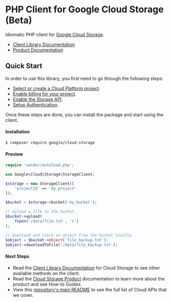 # PHP Client for Google Cloud Storage (Beta)
Idiomatic PHP client for [Google Cloud Storage](https://cloud.google.com/storage).

- [Client Library Documentation](http://googlecloudplatform.github.io/google-cloud-php/#/docs/latest/storage/storageclient)
- [Product Documentation](https://cloud.google.com/storage/docs)

## Quick Start
In order to use this library, you first need to go through the following steps:

* [Select or create a Cloud Platform project](https://console.cloud.google.com/project).
* [Enable billing for your project](https://support.google.com/cloud/answer/6293499#enable-billing).
* [Enable the Storage API](https://console.cloud.google.com/apis/library).
* [Setup Authentication]().

Once these steps are done, you can install the package and start using the client.

#### Installation

```sh
$ composer require google/cloud-storage
```

#### Preview

```php
require 'vendor/autoload.php';

use Google\Cloud\Storage\StorageClient;

$storage = new StorageClient([
    'projectId' => 'my_project'
]);

$bucket = $storage->bucket('my_bucket');

// Upload a file to the bucket.
$bucket->upload(
    fopen('/data/file.txt', 'r')
);

// Download and store an object from the bucket locally.
$object = $bucket->object('file_backup.txt');
$object->downloadToFile('/data/file_backup.txt');
```

#### Next Steps

* Read the [Client Library Documentation]() for Cloud Storage to see other available methods on the client.
* Read the [Cloud Storage Product]() documentation to learn more about the product and see How-to Guides.
* View this [repository's main README]() to see the full list of Cloud APIs that we cover.
